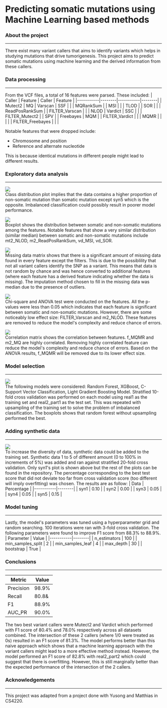 # Predicting somatic mutations using Machine Learning based methods 
 
### About the project 
--- 
There exist many variant callers that aims to identify variants which helps in studying mutations that drive tumorigenesis. This project aims to predict somatic mutations using machine learning and the derived information from these callers. 
 
### Data processing 
--- 
From the VCF files, a total of 16 features were parsed. These included: 
| Caller | Feature | Caller | Feature | 
|-----------|--------|-----------|--------| 
| Mutect2    | MQ | Varscan    | SSF | 
|     | MQRankSum |     | MSI | 
|     | TLOD |     | SOR | 
|     | ReadPosRankSum |     | FILTER_Varscan | 
|     | NLOD | Vardict    | SSC | 
|     | FILTER_Mutect2 |    | SPV | 
| Freebayes    | MQM |    | FILTER_Vardict | 
|     | MQMR | | |
|     | FILTER_Freebayes | | |

Notable features that were dropped include: 
* Chromosome and position 
* Reference and alternate nucleotide 

This is because identical mutations in different people might lead to different results. 
 
### Exploratory data analysis 
--- 
<img src="https://github.com/OngMinXian/Predicting-Somatic-Mutation-with-Machine-Learning/blob/main/Graphs/Class_Distribution.png"> <br />
Class distribution plot implies that the data contains a higher proportion of non-somatic mutation than somatic mutation except syn5 which is the opposite. Imbalanced classification could possibly result in poorer model performance. 
 
<img src="https://github.com/OngMinXian/Predicting-Somatic-Mutation-with-Machine-Learning/blob/main/Graphs/Boxplots_Feature.png"> <br />
Boxplot shows the distribution between somatic and non-somatic mutations among the features. Notable features that show a very similar distribution (similar median) between somatic and non-somatic mutations include mt2_NLOD, m2_ReadPosRankSum, vd_MSI, vd_SOR. 
 
<img src="https://github.com/OngMinXian/Predicting-Somatic-Mutation-with-Machine-Learning/blob/main/Graphs/Missing_Data.png"> <br />
Missing data matrix shows that there is a significant amount of missing data found in every feature except the filters. This is due to the possiblility that not all variant callers identify the SNP as a variant. This means that data is not random by chance and was hence converted to additional features (where each feature has a derived feature indicating whether the data is missing). The imputation method chosen to fill in the missing data was median due to the presence of outliers.

<img src="https://github.com/OngMinXian/Predicting-Somatic-Mutation-with-Machine-Learning/blob/main/Graphs/Anova_Chi-square.png"> <br />
Chi-square and ANOVA test were conducted on the features. All the p-values were less than 0.05 which indicates that each feature is significant between somatic and non-somatic mutations. However, there are some noticeably low effect size: FILTER_Varscan and m2_NLOD. These features are removed to reduce the model's complexity and reduce chance of errors.

<img src="https://github.com/OngMinXian/Predicting-Somatic-Mutation-with-Machine-Learning/blob/main/Graphs/Correlation_Matrix.png"> <br />
Correlation matrix shows the correlation between features. f_MQMR and m2_MQ are highly correlated. Removing highly correlated feature can reduce the model's complexity and reduce chance of errors. Based on the ANOVA results, f_MQMR will be removed due to its lower effect size.
 
### Model selection 
--- 
<img src="https://github.com/OngMinXian/Predicting-Somatic-Mutation-with-Machine-Learning/blob/main/Graphs/Boxplots_F1.png"> <br />
 The following models were considered: Random Forest, XGBoost, C-Support Vector Classification, Light Gradient Boosting Model. Stratified 10-fold cross validation was performed on each model using real1 as the training set and real2_part1 as the test set. This was repeated with upsampling of the training set to solve the problem of imbalanced classification. The boxplots shows that random forest without upsampling performed the best.
 
### Adding synthetic data 
--- 
<img src="https://github.com/OngMinXian/Predicting-Somatic-Mutation-with-Machine-Learning/blob/main/Graphs/Adding_Syn_Data_syn1.png"> <br />
 To increase the diversity of data, synthetic data could be added to the training set. Synthetic data 1 to 5 of different amount (0 to 100% in increments of 5%) was added and ran against stratified 20-fold cross validation. Only syn1's plot is shown above but the rest of the plots can be found in the repository. The percentage corresponding to the best test score that did not deviate too far from cross validation score (too different will imply overfitting) was chosen. The results are as follow:
 | Data | Percentage |
 |-----------|--------|
 | syn1    | 0.10 |
 | syn2    | 0.00 |
 | syn3    | 0.05 |
 | syn4    | 0.05 |
 | syn5    | 0.15 |
 
### Model tuning 
--- 
 Lastly, the model's parameters was tuned using a hyperparameter grid and random searching. 100 iterations were ran with 3-fold cross validation. The following parameters were found to improve F1 score from 88.3% to 88.9%.
 | Parameter | Value |
 |-----------|--------|
 | n_estimators    | 100 |
 | min_samples_split    | 2 |
 | min_samples_leaf    | 4 |
 | max_depth    | 30 |
 | bootstrap    | True |
 
### Conclusions 
--- 
 | Metric | Value |
 |-----------|--------|
 | Precision    | 98.9% |
 | Recall    | 80.8& |
 | F1    | 88.9% |
 | AUC_PR    | 90.0% |
 
 The two best variant callers were Mutect2 and Vardict which performed with F1 score of 80.4% and 78.0% respectively across all datasets combined. The intersection of these 2 callers (where 1/0 were treated as 0s) resulted in an F1 score of 81.3%. The model performs better than this naive approach which shows that a machine learning approach with the variant callers might lead to a more effective method instead. However, the model performed an F1 score of 82.8% with real2_part2 which could suggest that there is overfitting. However, this is still marginally better than the expected performance of the intersection of the 2 callers.
 
### Acknowledgements 
---
This project was adapted from a project done with Yusong and Matthias in CS4220.
